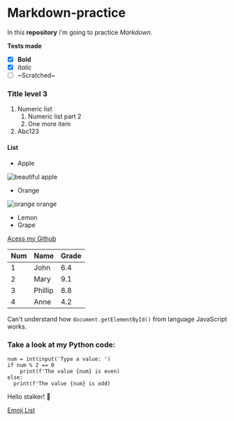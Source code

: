 # Markdown-practice
In this **repository** i'm going to practice _Markdown_.

**Tests made**
- [x] **Bold**
- [x] _Italic_
- [ ] ~Scratched~

### Title level 3
1. Numeric list
   1. Numeric list part 2
   2. One more item
2. Abc123

#### List
* Apple

![beautiful apple](https://user-images.githubusercontent.com/78444596/110652453-270cdb00-819b-11eb-8948-e87649b37d65.jpg)
* Orange

![orange orange](https://user-images.githubusercontent.com/78444596/110652812-7a7f2900-819b-11eb-9217-729dcbbcf80f.jpg)
* Lemon
* Grape

[Acess my Github](https://github.com/raulgranja)

Num | Name | Grade
---|---|---
1 | John | 6.4
2 | Mary | 9.1
3 | Phillip | 8.8
4 | Anne | 4.2

Can't understand how `document.getElementById()` from language JavaScript works.

### Take a look at my Python code:
```
num = int(input('Type a value: ')
if num % 2 == 0
    print(f'The value {num} is even)
else:
  print(f'The value {num} is odd)
```

Hello stalker! 🖖

[Emoji List](https://github.com/ikatyang/emoji-cheat-sheet)
